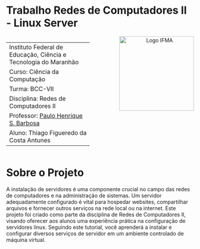 # Trabalho Redes de Computadores II - Linux Server

<div align="center">
<div style="display: flex;">
  <table>
    <tr><td>Instituto Federal de Educação, Ciência e Tecnologia do Maranhão</td></tr>
    <tr><td>Curso: Ciência da Computação</td></tr>
    <tr><td>Turma: BCC-VII</td></tr>
    <tr><td>Disciplina: Redes de Computadores II</td></tr>
    <tr><td>Professor: <a href="https://github.com/agenteph">Paulo Henrique S. Barbosa</a></td></tr>
    <tr><td>Aluno: Thiago Figueredo da Costa Antunes</td></tr>
  </table>
  <img 
    src="https://noticiasconcursos.com.br/wp-content/uploads/2018/09/ifma.jpg" 
    alt="Logo IFMA" 
    height="200" 
    style="margin-left: 5rem;"
  />
</div>
</div>

# Sobre o Projeto

A instalação de servidores é uma componente crucial no campo das redes de computadores e na administração de sistemas. Um servidor adequadamente configurado é vital para hospedar websites, compartilhar arquivos e fornecer outros serviços na rede local ou na internet. Este projeto foi criado como parte da disciplina de Redes de Computadores II, visando oferecer aos alunos uma experiência prática na configuração de servidores linux. Seguindo este tutorial, você aprenderá a instalar e configurar diversos serviços de servidor em um ambiente controlado de máquina virtual.
